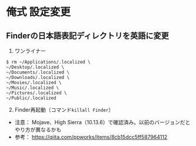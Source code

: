 # 俺式 設定変更

## Finderの日本語表記ディレクトリを英語に変更

1. ワンライナー 
```
$ rm ~/Applications/.localized \
~/Desktop/.localized \
~/Documents/.localized \
~/Downloads/.localized \
~/Movies/.localized \
~/Music/.localized \
~/Pictures/.localized \
~/Public/.localized
```
2. Finder再起動（コマンド`killall Finder`）

- 注意： Mojave、High Sierra（10.13.6）で確認済み。以前のバージョンだとやり方が異なるかも
- 参考： https://qiita.com/ppworks/items/8cb15dcc5ff587964112

